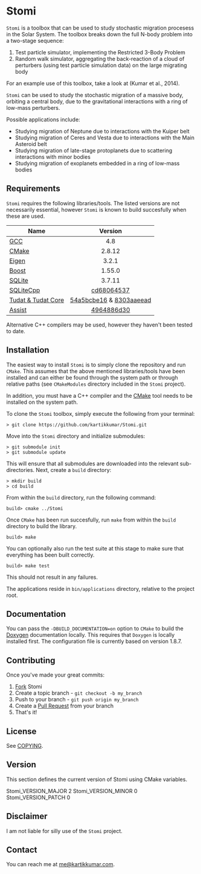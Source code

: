 Stomi
===================

`Stomi` is a toolbox that can be used to study stochastic migration procesess in the Solar System. The toolbox breaks down the full N-body problem into a two-stage sequence:

1. Test particle simulator, implementing the Restricted 3-Body Problem
2. Random walk simulator, aggregating the back-reaction of a cloud of perturbers (using test particle simulation data) on the large migrating body

For an example use of this toolbox, take a look at (Kumar et al., 2014).

`Stomi` can be used to study the stochastic migration of a massive body, orbiting a central body, due to the gravitational interactions with a ring of low-mass perturbers. 

Possible applications include:
- Studying migration of Neptune due to interactions with the Kuiper belt
- Studying migration of Ceres and Vesta due to interactions with the Main Asteroid belt
- Studying migration of late-stage protoplanets due to scattering interactions with minor bodies
- Studying migration of exoplanets embedded in a ring of low-mass bodies 

Requirements
------

`Stomi` requires the following libraries/tools. The listed versions are not necessarily essential, however `Stomi` is known to build succesfully when these are used.

| Name                                                                     | Version       |
| -------------                                                            |:-------------:|
| [GCC](http://gcc.gnu.org "GCC homepage")                                 | 4.8           |
| [CMake](http://www.cmake.org/ "CMake homepage")                          | 2.8.12        |
| [Eigen](http://eigen.tuxfamily.org "Eigen's homepage")                   | 3.2.1         |
| [Boost](http://www.boost.org "Boost's homepage")                         | 1.55.0        |
| [SQLite](https://sqlite.org/ "SQLite homepage")                          | 3.7.11        |
| [SQLiteCpp](http://srombauts.github.com/SQLiteCpp "SQLite project")      | [cd68064537](https://github.com/kartikkumar/SQLiteCpp/tree/cd6806453779b1450617a2b62f89ca2bbab8a92d)    |
| [Tudat & Tudat Core](http://tudat.tudelft.nl "Tudat project homepage")   | [54a5bcbe16](https://github.com/kartikkumar/tudat-svn-mirror/tree/54a5bcbe16c5e7fa238c04a164d6efb1748100df) & [8303aaeead](https://github.com/kartikkumar/tudatCore-svn-mirror/tree/8303aaeeadaa1f9adedec3e40c1a3e6f8d2f828b)                                    |
| [Assist](https://github.com/kartikkumar/assist "Assist project")         | [4964886d30](https://github.com/kartikkumar/assist/tree/4964886d308a1feff7c229a4dd70bc63a1eba6b5)       |

Alternative C++ compilers may be used, however they haven't been tested to date.

Installation
------

The easiest way to install `Stomi` is to simply clone the repository and run `CMake`. This assumes that the above mentioned libraries/tools have been installed and can either be found through the system path or through relative paths (see `CMakeModules` directory included in the `Stomi` project).

In addition, you must have a C++ compiler and the [CMake](http://www.cmake.org/ "CMake homepage") tool needs to be installed on the system path. 

To clone the `Stomi` toolbox, simply execute the following from your terminal:

```
> git clone https://github.com/kartikkumar/Stomi.git
```

Move into the `Stomi` directory and initialize submodules:

```
> git submodule init
> git submodule update
```

This will ensure that all submodules are downloaded into the relevant sub-directories. Next, create a `build` directory:

```
> mkdir build
> cd build
```

From within the `build` directory, run the following command:

```
build> cmake ../Stomi
```

Once `CMake` has been run succesfully, run `make` from within the `build` directory to build the library. 

```
build> make
```

You can optionally also run the test suite at this stage to make sure that everything has been built correctly.

```
build> make test
```

This should not result in any failures.

The applications reside in `bin/applications` directory, relative to the project root.

Documentation
-------------

You can pass the `-DBUILD_DOCUMENTATION=on` option to `CMake` to build the [Doxygen](http://www.doxygen.org "Doxygen homepage") documentation locally. This requires that `Doxygen` is locally installed first. The configuration file is currently based on version 1.8.7.

Contributing
------------

Once you've made your great commits:

1. [Fork](https://github.com/kartikkumar/Stomi/fork) Stomi
2. Create a topic branch - `git checkout -b my_branch`
3. Push to your branch - `git push origin my_branch`
4. Create a [Pull Request](http://help.github.com/pull-requests/) from your branch
5. That's it!

License
------

See [COPYING](https://github.com/kartikkumar/Stomi/blob/master/COPYING).

Version
------

This section defines the current version of Stomi using CMake variables.

Stomi_VERSION_MAJOR 2
Stomi_VERSION_MINOR 0
Stomi_VERSION_PATCH 0

Disclaimer
------

I am not liable for silly use of the `Stomi` project.

Contact
------

You can reach me at [me@kartikkumar.com](me@kartikkumar.com).
